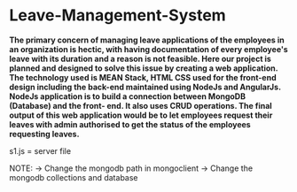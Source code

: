 # Leave-Management-System


**The primary concern of managing leave applications of the employees in an organization is hectic, with having
documentation of every employee's leave with its duration and a reason is not feasible.
Here our project is planned and designed to solve this issue by creating a web application.
The technology used is MEAN Stack, HTML CSS used for the front-end design including the back-end maintained
using NodeJs and AngularJs. NodeJs application is to build a connection between MongoDB (Database) and the front-
end. It also uses CRUD operations.
The final output of this web application would be to let employees request their leaves with admin authorised to get
the status of the employees requesting leaves.**



s1.js = server file

NOTE:
-> Change the mongodb path in mongoclient
-> Change the mongodb collections and database 

